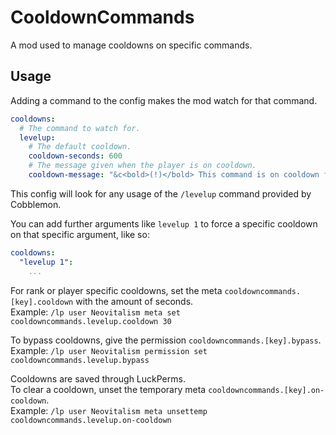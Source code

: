 # CooldownCommands
A mod used to manage cooldowns on specific commands.

## Usage
Adding a command to the config makes the mod watch for that command.
```yaml
cooldowns:
  # The command to watch for.
  levelup:
    # The default cooldown.
    cooldown-seconds: 600
    # The message given when the player is on cooldown.
    cooldown-message: "&c<bold>(!)</bold> This command is on cooldown for another {time-formatted}."
```
This config will look for any usage of the `/levelup` command provided by Cobblemon.

You can add further arguments like `levelup 1` to force a specific cooldown on that specific argument, like so:
```yaml
cooldowns:
  "levelup 1":
    ...
```

For rank or player specific cooldowns, set the meta `cooldowncommands.[key].cooldown` with the amount of seconds.  
Example: `/lp user Neovitalism meta set cooldowncommands.levelup.cooldown 30`
  
To bypass cooldowns, give the permission `cooldowncommands.[key].bypass`.  
Example: `/lp user Neovitalism permission set cooldowncommands.levelup.bypass`  

Cooldowns are saved through LuckPerms.  
To clear a cooldown, unset the temporary meta `cooldowncommands.[key].on-cooldown`.  
Example: `/lp user Neovitalism meta unsettemp cooldowncommands.levelup.on-cooldown`
